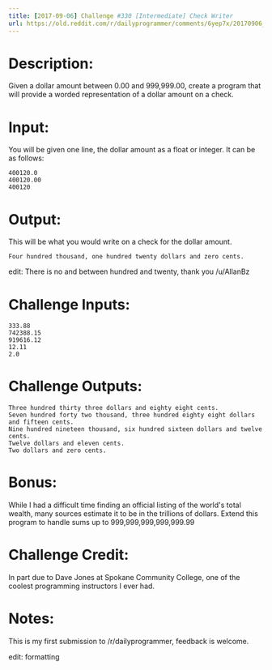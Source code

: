 ```yaml
---
title: [2017-09-06] Challenge #330 [Intermediate] Check Writer
url: https://old.reddit.com/r/dailyprogrammer/comments/6yep7x/20170906_challenge_330_intermediate_check_writer/
---
```


# Description:

Given a dollar amount between 0.00 and 999,999.00, create a program that will provide a worded representation of a dollar amount on a check.

# Input:

You will be given one line, the dollar amount as a float or integer. It can be as follows:

    400120.0
    400120.00
    400120

# Output:

This will be what you would write on a check for the dollar amount.

    Four hundred thousand, one hundred twenty dollars and zero cents.

edit: There is no and between hundred and twenty, thank you /u/AllanBz

# Challenge Inputs:

    333.88
    742388.15
    919616.12
    12.11
    2.0

# Challenge Outputs:

    Three hundred thirty three dollars and eighty eight cents.
    Seven hundred forty two thousand, three hundred eighty eight dollars and fifteen cents.
    Nine hundred nineteen thousand, six hundred sixteen dollars and twelve cents.
    Twelve dollars and eleven cents.
    Two dollars and zero cents.

# Bonus:

While I had a difficult time finding an official listing of the world's total wealth, many sources estimate it to be in the trillions of dollars. Extend this program to handle sums up to 999,999,999,999,999.99

# Challenge Credit:

In part due to Dave Jones at Spokane Community College, one of the coolest programming instructors I ever had.

# Notes:

This is my first submission to /r/dailyprogrammer, feedback is welcome.

edit: formatting